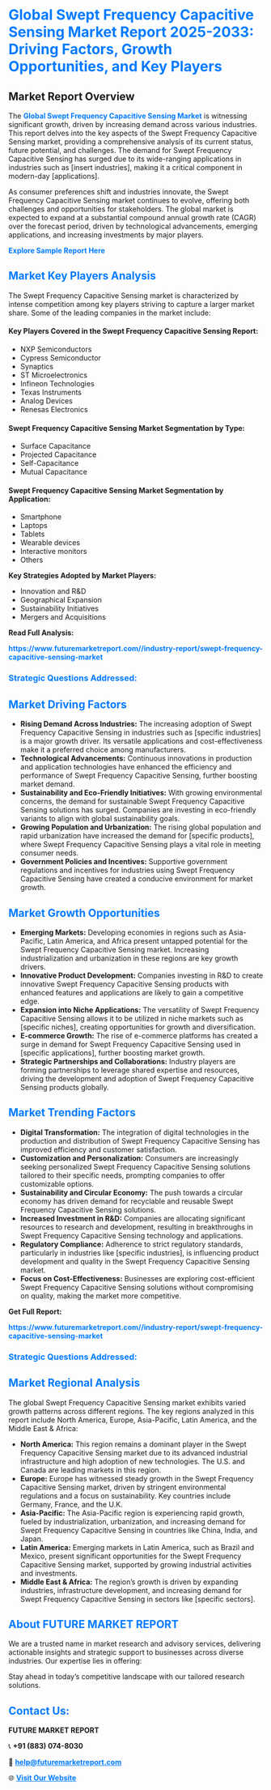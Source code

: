 <h1 style="color: #007BFF;">Global Swept Frequency Capacitive Sensing Market Report 2025-2033: Driving Factors, Growth Opportunities, and Key Players</h1>

<section id="overview">
<h2>Market Report Overview</h2>
<p>The <a href="https://www.futuremarketreport.com//industry-report/swept-frequency-capacitive-sensing-market" style="color: #007BFF; text-decoration: none;"><strong>Global Swept Frequency Capacitive Sensing Market</strong></a> is witnessing significant growth, driven by increasing demand across various industries. This report delves into the key aspects of the Swept Frequency Capacitive Sensing market, providing a comprehensive analysis of its current status, future potential, and challenges. The demand for Swept Frequency Capacitive Sensing has surged due to its wide-ranging applications in industries such as [insert industries], making it a critical component in modern-day [applications].</p>
<p>As consumer preferences shift and industries innovate, the Swept Frequency Capacitive Sensing market continues to evolve, offering both challenges and opportunities for stakeholders. The global market is expected to expand at a substantial compound annual growth rate (CAGR) over the forecast period, driven by technological advancements, emerging applications, and increasing investments by major players.</p>
</section>

<section id="overview">
<p><a href="https://www.futuremarketreport.com//request-sample/reportId=82335" style="color: #007BFF; text-decoration: none;"><strong>Explore Sample Report Here</strong></a></p>
</section>

<section id="key-players">
<h2 style="color: #007BFF;">Market Key Players Analysis</h2>
<p>The Swept Frequency Capacitive Sensing market is characterized by intense competition among key players striving to capture a larger market share. Some of the leading companies in the market include:</p>
<h4>Key Players Covered in the Swept Frequency Capacitive Sensing Report:</h4>
<ul><li>NXP Semiconductors</li><li>Cypress Semiconductor</li><li>Synaptics</li><li>ST Microelectronics</li><li>Infineon Technologies</li><li>Texas Instruments</li><li>Analog Devices</li><li>Renesas Electronics</li></ul>
<h4>Swept Frequency Capacitive Sensing Market Segmentation by Type:</h4>
<ul><li>Surface Capacitance</li><li>Projected Capacitance</li><li>Self-Capacitance</li><li>Mutual Capacitance</li></ul>

<h4>Swept Frequency Capacitive Sensing Market Segmentation by Application:</h4>
<ul><li>Smartphone</li><li>Laptops</li><li>Tablets</li><li>Wearable devices</li><li>Interactive monitors</li><li>Others</li></ul>
<p><strong>Key Strategies Adopted by Market Players:</strong></p>
<ul>
<li>Innovation and R&D</li>
<li>Geographical Expansion</li>
<li>Sustainability Initiatives</li>
<li>Mergers and Acquisitions</li>
</ul>
</section>

<section>
<p><strong>Read Full Analysis: </strong></p><a href="https://www.futuremarketreport.com//industry-report/swept-frequency-capacitive-sensing-market" style="color: #007BFF; text-decoration: none;"><strong>https://www.futuremarketreport.com//industry-report/swept-frequency-capacitive-sensing-market</strong></a>
<h3 style="color: #007BFF;">Strategic Questions Addressed:</h3>
</section>

<section id="driving-factors">
<h2 style="color: #007BFF;">Market Driving Factors</h2>
<ul>
<li><strong>Rising Demand Across Industries:</strong> The increasing adoption of Swept Frequency Capacitive Sensing in industries such as [specific industries] is a major growth driver. Its versatile applications and cost-effectiveness make it a preferred choice among manufacturers.</li>
<li><strong>Technological Advancements:</strong> Continuous innovations in production and application technologies have enhanced the efficiency and performance of Swept Frequency Capacitive Sensing, further boosting market demand.</li>
<li><strong>Sustainability and Eco-Friendly Initiatives:</strong> With growing environmental concerns, the demand for sustainable Swept Frequency Capacitive Sensing solutions has surged. Companies are investing in eco-friendly variants to align with global sustainability goals.</li>
<li><strong>Growing Population and Urbanization:</strong> The rising global population and rapid urbanization have increased the demand for [specific products], where Swept Frequency Capacitive Sensing plays a vital role in meeting consumer needs.</li>
<li><strong>Government Policies and Incentives:</strong> Supportive government regulations and incentives for industries using Swept Frequency Capacitive Sensing have created a conducive environment for market growth.</li>
</ul>
</section>

<section id="growth-opportunities">
<h2 style="color: #007BFF;">Market Growth Opportunities</h2>
<ul>
<li><strong>Emerging Markets:</strong> Developing economies in regions such as Asia-Pacific, Latin America, and Africa present untapped potential for the Swept Frequency Capacitive Sensing market. Increasing industrialization and urbanization in these regions are key growth drivers.</li>
<li><strong>Innovative Product Development:</strong> Companies investing in R&D to create innovative Swept Frequency Capacitive Sensing products with enhanced features and applications are likely to gain a competitive edge.</li>
<li><strong>Expansion into Niche Applications:</strong> The versatility of Swept Frequency Capacitive Sensing allows it to be utilized in niche markets such as [specific niches], creating opportunities for growth and diversification.</li>
<li><strong>E-commerce Growth:</strong> The rise of e-commerce platforms has created a surge in demand for Swept Frequency Capacitive Sensing used in [specific applications], further boosting market growth.</li>
<li><strong>Strategic Partnerships and Collaborations:</strong> Industry players are forming partnerships to leverage shared expertise and resources, driving the development and adoption of Swept Frequency Capacitive Sensing products globally.</li>
</ul>
</section>

<section id="trending-factors">
<h2 style="color: #007BFF;">Market Trending Factors</h2>
<ul>
<li><strong>Digital Transformation:</strong> The integration of digital technologies in the production and distribution of Swept Frequency Capacitive Sensing has improved efficiency and customer satisfaction.</li>
<li><strong>Customization and Personalization:</strong> Consumers are increasingly seeking personalized Swept Frequency Capacitive Sensing solutions tailored to their specific needs, prompting companies to offer customizable options.</li>
<li><strong>Sustainability and Circular Economy:</strong> The push towards a circular economy has driven demand for recyclable and reusable Swept Frequency Capacitive Sensing solutions.</li>
<li><strong>Increased Investment in R&D:</strong> Companies are allocating significant resources to research and development, resulting in breakthroughs in Swept Frequency Capacitive Sensing technology and applications.</li>
<li><strong>Regulatory Compliance:</strong> Adherence to strict regulatory standards, particularly in industries like [specific industries], is influencing product development and quality in the Swept Frequency Capacitive Sensing market.</li>
<li><strong>Focus on Cost-Effectiveness:</strong> Businesses are exploring cost-efficient Swept Frequency Capacitive Sensing solutions without compromising on quality, making the market more competitive.</li>
</ul>
</section>

<section>
<p><strong>Get Full Report: </strong></p><a href="https://www.futuremarketreport.com//industry-report/swept-frequency-capacitive-sensing-market" style="color: #007BFF; text-decoration: none;"><strong>https://www.futuremarketreport.com//industry-report/swept-frequency-capacitive-sensing-market</strong></a>
<h3 style="color: #007BFF;">Strategic Questions Addressed:</h3>
</section>


<section id="regional-analysis">
<h2 style="color: #007BFF;">Market Regional Analysis</h2>
<p>The global Swept Frequency Capacitive Sensing market exhibits varied growth patterns across different regions. The key regions analyzed in this report include North America, Europe, Asia-Pacific, Latin America, and the Middle East & Africa:</p>
<ul>
<li><strong>North America:</strong> This region remains a dominant player in the Swept Frequency Capacitive Sensing market due to its advanced industrial infrastructure and high adoption of new technologies. The U.S. and Canada are leading markets in this region.</li>
<li><strong>Europe:</strong> Europe has witnessed steady growth in the Swept Frequency Capacitive Sensing market, driven by stringent environmental regulations and a focus on sustainability. Key countries include Germany, France, and the U.K.</li>
<li><strong>Asia-Pacific:</strong> The Asia-Pacific region is experiencing rapid growth, fueled by industrialization, urbanization, and increasing demand for Swept Frequency Capacitive Sensing in countries like China, India, and Japan.</li>
<li><strong>Latin America:</strong> Emerging markets in Latin America, such as Brazil and Mexico, present significant opportunities for the Swept Frequency Capacitive Sensing market, supported by growing industrial activities and investments.</li>
<li><strong>Middle East & Africa:</strong> The region’s growth is driven by expanding industries, infrastructure development, and increasing demand for Swept Frequency Capacitive Sensing in sectors like [specific sectors].</li>
</ul>
</section>

<footer>
<h2 style="color: #007BFF;">About FUTURE MARKET REPORT</h2>
<p>We are a trusted name in market research and advisory services, delivering actionable insights and strategic support to businesses across diverse industries. Our expertise lies in offering:</p>

<p>Stay ahead in today’s competitive landscape with our tailored research solutions.</p>

<h2 style="color: #007BFF;">Contact Us:</h2>
<p><strong>FUTURE MARKET REPORT</strong></p>
<p>📞 <strong>+91 (883) 074-8030</strong></p>
<p>📧 <strong><a href="mailto:help@futuremarketreport.com" style="color: #007BFF;">help@futuremarketreport.com</a></strong></p>
<p>🌐 <strong><a href="https://www.futuremarketreport.com/" style="color: #007BFF;">Visit Our Website</a></strong></p>
</footer>